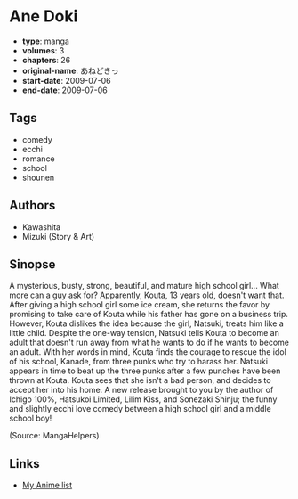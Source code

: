 # Ane Doki

-   **type**: manga
-   **volumes**: 3
-   **chapters**: 26
-   **original-name**: あねどきっ
-   **start-date**: 2009-07-06
-   **end-date**: 2009-07-06

## Tags

-   comedy
-   ecchi
-   romance
-   school
-   shounen

## Authors

-   Kawashita
-   Mizuki (Story & Art)

## Sinopse

A mysterious, busty, strong, beautiful, and mature high school girl... What more can a guy ask for? Apparently, Kouta, 13 years old, doesn't want that. After giving a high school girl some ice cream, she returns the favor by promising to take care of Kouta while his father has gone on a business trip. However, Kouta dislikes the idea because the girl, Natsuki, treats him like a little child. Despite the one-way tension, Natsuki tells Kouta to become an adult that doesn't run away from what he wants to do if he wants to become an adult. With her words in mind, Kouta finds the courage to rescue the idol of his school, Kanade, from three punks who try to harass her. Natsuki appears in time to beat up the three punks after a few punches have been thrown at Kouta. Kouta sees that she isn't a bad person, and decides to accept her into his home. A new release brought to you by the author of Ichigo 100%, Hatsukoi Limited, Lilim Kiss, and Sonezaki Shinju; the funny and slightly ecchi love comedy between a high school girl and a middle school boy!

(Source: MangaHelpers)

## Links

-   [My Anime list](https://myanimelist.net/manga/14710/Ane_Doki)
